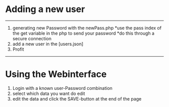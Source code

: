 # Adding a new user
---
1. generating new Password with the newPass.php
  *use the pass index of the get variable in the php to send your password
  *do this through a secure connection
2. add a new user in the [users.json]
3. Profit
---
# Using the Webinterface
1. Login with a known user-Password combination
2. select which data you want do edit
3. edit the data and click the SAVE-button at the end of the page

